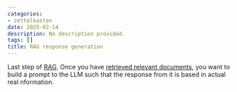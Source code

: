 ```yaml
---
categories:
- zettelkasten
date: 2025-02-14
description: No description provided.
tags: []
title: RAG response generation
---
```


Last step of [RAG](RAG.md). Once you have [retrieved relevant documents](Retrieval%20of%20relevant%20documents.md), you want to build a prompt to the LLM such that the response from it is based in actual real nformation.